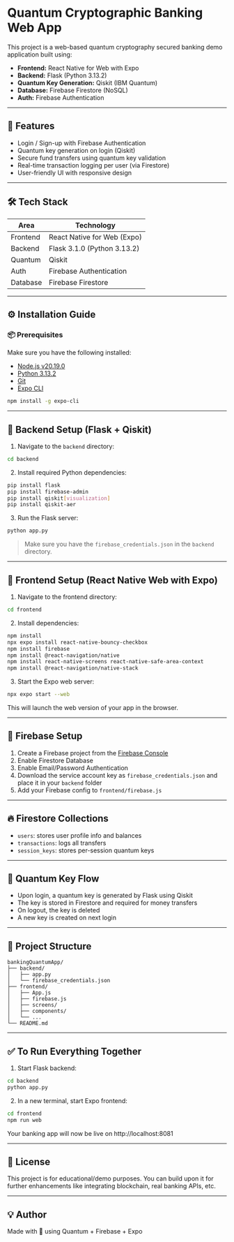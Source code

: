 # Quantum Cryptographic Banking Web App

This project is a web-based quantum cryptography secured banking demo application built using:

- **Frontend:** React Native for Web with Expo
- **Backend:** Flask (Python 3.13.2)
- **Quantum Key Generation:** Qiskit (IBM Quantum)
- **Database:** Firebase Firestore (NoSQL)
- **Auth:** Firebase Authentication

---

## 🚀 Features

- Login / Sign-up with Firebase Authentication
- Quantum key generation on login (Qiskit)
- Secure fund transfers using quantum key validation
- Real-time transaction logging per user (via Firestore)
- User-friendly UI with responsive design

---

## 🛠️ Tech Stack

| Area       | Technology               |
|------------|---------------------------|
| Frontend   | React Native for Web (Expo) |
| Backend    | Flask 3.1.0 (Python 3.13.2) |
| Quantum    | Qiskit                     |
| Auth       | Firebase Authentication    |
| Database   | Firebase Firestore         |

---

## ⚙️ Installation Guide

### 📦 Prerequisites

Make sure you have the following installed:

- [Node.js v20.19.0](https://nodejs.org/en/)
- [Python 3.13.2](https://www.python.org/downloads/)
- [Git](https://git-scm.com/)
- [Expo CLI](https://docs.expo.dev/get-started/installation/)

```bash
npm install -g expo-cli
```

---

## 🧮 Backend Setup (Flask + Qiskit)

1. Navigate to the `backend` directory:

```bash
cd backend
```

2. Install required Python dependencies:

```bash
pip install flask
pip install firebase-admin
pip install qiskit[visualization]
pip install qiskit-aer
```

3. Run the Flask server:

```bash
python app.py
```

> Make sure you have the `firebase_credentials.json` in the `backend` directory.

---

## 🎨 Frontend Setup (React Native Web with Expo)

1. Navigate to the frontend directory:

```bash
cd frontend
```

2. Install dependencies:

```bash
npm install
npx expo install react-native-bouncy-checkbox
npm install firebase
npm install @react-navigation/native
npm install react-native-screens react-native-safe-area-context
npm install @react-navigation/native-stack
```

3. Start the Expo web server:

```bash
npx expo start --web
```

This will launch the web version of your app in the browser.

---

## 🔐 Firebase Setup

1. Create a Firebase project from the [Firebase Console](https://console.firebase.google.com/)
2. Enable Firestore Database
3. Enable Email/Password Authentication
4. Download the service account key as `firebase_credentials.json` and place it in your `backend` folder
5. Add your Firebase config to `frontend/firebase.js`

---

## 🔥 Firestore Collections

- `users`: stores user profile info and balances
- `transactions`: logs all transfers
- `session_keys`: stores per-session quantum keys

---

## 🧠 Quantum Key Flow

- Upon login, a quantum key is generated by Flask using Qiskit
- The key is stored in Firestore and required for money transfers
- On logout, the key is deleted
- A new key is created on next login

---

## 📁 Project Structure

```
bankingQuantumApp/
├── backend/
│   ├── app.py
│   └── firebase_credentials.json
├── frontend/
│   ├── App.js
│   ├── firebase.js
│   ├── screens/
│   ├── components/
│   └── ...
└── README.md
```

---

## ✅ To Run Everything Together

1. Start Flask backend:
```bash
cd backend
python app.py
```

2. In a new terminal, start Expo frontend:
```bash
cd frontend
npm run web
```

Your banking app will now be live on http://localhost:8081

---

## 🧊 License

This project is for educational/demo purposes. You can build upon it for further enhancements like integrating blockchain, real banking APIs, etc.

---

## 💡 Author

Made with 💙 using Quantum + Firebase + Expo